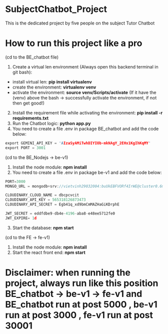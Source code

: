 # SubjectChatbot_Project
This is the dedicated project by five people on the subject Tutor Chatbot

# How to run this project like a pro
(cd to the BE_chatbot file)
1. Create a virtual len environment (Always open this backend terminal in git bash):
 + install virtual len: **pip install virtualenv**
 + create the environment: **virtualenv venv**
 + activate the environment: **source venv/Scripts/activate** (If it have the (venv) above the bash -> successfully activate the environment, if not then get good!)
2. Install the requirement file while activating the environment: **pip install -r requirements.txt**
3. Run the Chatbot logic: **python app.py**
4. You need to create a file .env in package BE_chatbot and add the code below:
```c
export GEMINI_API_KEY = 'AIzaSyAMiTwhDIYIOb-mkNAgY_2EHx1KgIhKqMY'
export PORT = 3001
```


(cd to the BE_Nodejs -> be-v1)
1. Install the node module: **npm install**
2.  You need to create a file .env in package be-v1 and add the code below:
```c
PORT=3000
MONGO_URL = mongodb+srv://vietvinh29032004:buUkEBFVORf4IrWE@cluster0.6m7i1.mongodb.net/ChatBox

CLOUDINARY_CLOUD_NAME = dbcpcvcit
CLOUDINARY_API_KEY = 565318126873473
CLOUDINARY_API_SECRET = Egb41q_xd9bmCmMAZHaGiKDrphE

JWT_SECRET = eddfdbe9-db4e-4196-aba8-e48ee5712fe0
JWT_EXPIRE= 1d
```
3. Start the database: **npm start**

(cd to the FE -> fe-v1)
1. Install the node module: **npm install**
2. Start the react front end: **npm start**

# Disclaimer: when running the project, always run like this position BE_chatbot -> be-v1 -> fe-v1 and BE_chatbot run at post 5000 , be-v1 run at post 3000 , fe-v1 run at post 30001
